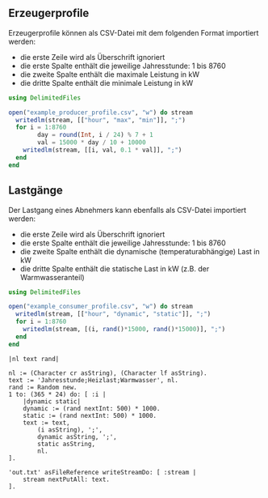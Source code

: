 ## Erzeugerprofile
Erzeugerprofile können als CSV-Datei mit dem folgenden Format importiert werden:

* die erste Zeile wird als Überschrift ignoriert
* die erste Spalte enthält die jeweilige Jahresstunde: 1 bis 8760
* die zweite Spalte enthält die maximale Leistung in kW
* die dritte Spalte enthält die minimale Leistung in kW

```julia
using DelimitedFiles

open("example_producer_profile.csv", "w") do stream
  writedlm(stream, [["hour", "max", "min"]], ";")
  for i = 1:8760
		day = round(Int, i / 24) % 7 + 1
		val = 15000 * day / 10 + 10000
    writedlm(stream, [[i, val, 0.1 * val]], ";")
  end
end
```

## Lastgänge
Der Lastgang eines Abnehmers kann ebenfalls als CSV-Datei importiert werden:

* die erste Zeile wird als Überschrift ignoriert
* die erste Spalte enthält die jeweilige Jahresstunde: 1 bis 8760
* die zweite Spalte enthält die dynamische (temperaturabhängige) Last in kW
* die dritte Spalte enthält die statische Last in kW (z.B. der Warmwasseranteil)

```julia
using DelimitedFiles

open("example_consumer_profile.csv", "w") do stream
  writedlm(stream, [["hour", "dynamic", "static"]], ";")
  for i = 1:8760
    writedlm(stream, [(i, rand()*15000, rand()*15000)], ";")
  end
end
```

```smalltalk
|nl text rand|

nl := (Character cr asString), (Character lf asString).
text := 'Jahresstunde;Heizlast;Warmwasser', nl.
rand := Random new.
1 to: (365 * 24) do: [ :i |
	|dynamic static|
	dynamic := (rand nextInt: 500) * 1000.
	static := (rand nextInt: 500) * 1000.
	text := text,
		(i asString), ';',
		dynamic asString, ';',
		static asString,
		nl.
].

'out.txt' asFileReference writeStreamDo: [ :stream |
	stream nextPutAll: text.
].
```
